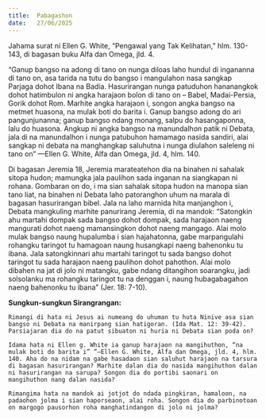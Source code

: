 ```yaml
---
title:  Pabagashon
date:   27/06/2025
---
```


Jahama surat ni Ellen G. White, “Pengawal yang Tak Kelihatan,” hlm. 130-143, di bagasan buku Alfa dan Omega, jld. 4.

“Ganup bangso na adong di tano on nunga diloas laho hundul di ingananna di tano on, asa tarida na tutu do bangso i mangulahon nasa sangkap Parjaga dohot Ibana na Badia. Hasurirangan nunga patuduhon hananangkok dohot hatimbulon ni angka harajaon bolon di tano on – Babel, Madai-Persia, Gorik dohot Rom. Marhite angka harajaon i, songon angka bangso na metmet huasona, na mulak boti do barita i. Ganup bangso adong do ari pangunjunanna; ganup bangso ndang monang, salpu do hasangaponna, lalu do huasona. Angkup ni angka bangso na manundalhon patik ni Debata, jala di na manundalhon i nunga patubuhon hamamago nasida sandiri, alai sangkap ni debata na manghangkap saluhutna i nunga diulahon saleleng ni tano on” —Ellen G. White, Alfa dan Omega, jld. 4, hlm. 140.

Di bagasan Jeremia 18, Jeremia marateatehon dia na binahen ni sahalak sitopa hudon; mamungka jala paulihon sada inganan na siangkapan ni rohana. Gombaran on do, i ma sian sahalak sitopa hudon na manopa sian tano liat, na binahen ni Debata laho patoranghon uhum na marala di bagasan hasurirangan bibel. Jala na laho marnida hita manjanghon i, Debata mangkuling marhite panurirang Jeremia, di na mandok: “Satongkin ahu martahi dompak sada bangso dohot dompak, sada harajaon naeng mangurati dohot naeng mamansingkon dohot naeng mangago. Alai molo mulak bangso naung hupalumba i sian hajahatonna, gabe marpangulahi rohangku taringot tu hamagoan naung husangkapi naeng bahenonku tu ibana. Jala satongkinnari ahu martahi taringot tu sada bangso dohot taringot tu sada harajaon naeng paulihon dohot pahothon. Alai molo dibahen na jat di jolo ni matangku, gabe ndang ditangihon soarangku, jadi solsolanku ma rohangku taringot tu na denggan i, naung hubagabagahon naeng bahenonku tu ibana” (Jer. 18: 7-10).

**Sungkun-sungkun Sirangrangan:**

`Rimangi di hata ni Jesus ai numeang do uhuman tu huta Ninive asa sian bangso ni Debata na manirpang sian hatigoran. (Ida Mat. 12: 39-42). Parsiajaran dia do na patut sibuaton ni huria ni Debata sian poda on?`

`Idama hata ni Ellen g. White ia ganup harajaon na mangihuthon, “na mulak boti do barita i” ”—Ellen G. White, Alfa dan Omega, jld. 4, hlm. 140. Aha do na nidam na gabe hasadaon sian saluhut harajaon na tarsura di bagasan hasurirangan? Marhite dalan dia do nasida mangihuthon dalan ni hasurirangan na sarupa? Songon dia do portibi saonari on mangihuthon nang dalan nasida?`

`Rimangima hata na mandok ai jotjot do ndada pingkiran, hamaloon, na padaohon jolma i sian haporseaon, alai roha. Songon dia do parbinotoan on margogo pausorhon roha manghatindangon di jolo ni jolma?`